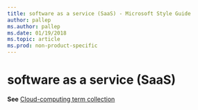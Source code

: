 ```yaml
---
title: software as a service (SaaS) - Microsoft Style Guide
author: pallep
ms.author: pallep
ms.date: 01/19/2018
ms.topic: article
ms.prod: non-product-specific
---
```


# software as a service (SaaS)

**See** [Cloud-computing term collection](~/a-z-word-list-term-collections/term-collections/cloud-computing-terms.md)
